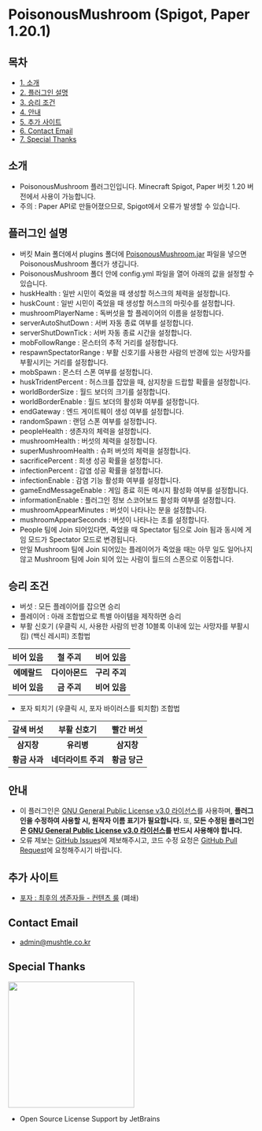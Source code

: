 # PoisonousMushroom (Spigot, Paper 1.20.1)
## 목차
- [1. 소개](#소개)
- [2. 플러그인 설명](#플러그인-설명)
- [3. 승리 조건](#승리-조건)
- [4. 안내](#안내)
- [5. 추가 사이트](#추가-사이트)
- [6. Contact Email](#Contact-Email)
- [7. Special Thanks](#Special-Thanks)

## 소개
- PoisonousMushroom 플러그인입니다. Minecraft Spigot, Paper 버킷 1.20 버전에서 사용이 가능합니다.
- 주의 : Paper API로 만들어졌으므로, Spigot에서 오류가 발생할 수 있습니다.

## 플러그인 설명
- 버킷 Main 폴더에서 plugins 폴더에 [PoisonousMushroom.jar](https://github.com/yj0524/PoisonousMushroom/releases/latest/download/PoisonousMushroom.jar) 파일을 넣으면 PoisonousMushroom 폴더가 생깁니다.
- PoisonousMushroom 폴더 안에 config.yml 파일을 열어 아래의 값을 설정할 수 있습니다.
- huskHealth : 일반 시민이 죽었을 때 생성할 허스크의 체력을 설정합니다.
- huskCount : 일반 시민이 죽었을 때 생성할 허스크의 마릿수를 설정합니다.
- mushroomPlayerName : 독버섯을 할 플레이어의 이름을 설정합니다.
- serverAutoShutDown : 서버 자동 종료 여부를 설정합니다.
- serverShutDownTick : 서버 자동 종료 시간을 설정합니다.
- mobFollowRange : 몬스터의 추적 거리를 설정합니다.
- respawnSpectatorRange : 부활 신호기를 사용한 사람의 반경에 있는 사망자를 부활시키는 거리를 설정합니다.
- mobSpawn : 몬스터 스폰 여부를 설정합니다.
- huskTridentPercent : 허스크를 잡았을 때, 삼지창을 드랍할 확률을 설정합니다.
- worldBorderSize : 월드 보더의 크기를 설정합니다.
- worldBorderEnable : 월드 보더의 활성화 여부를 설정합니다.
- endGateway : 엔드 게이트웨이 생성 여부를 설정합니다.
- randomSpawn : 랜덤 스폰 여부를 설정합니다.
- peopleHealth : 생존자의 체력을 설정합니다.
- mushroomHealth : 버섯의 체력을 설정합니다.
- superMushroomHealth : 슈퍼 버섯의 체력을 설정합니다.
- sacrificePercent : 희생 성공 확률을 설정합니다.
- infectionPercent : 감염 성공 확률을 설정합니다.
- infectionEnable : 감염 기능 활성화 여부를 설정합니다.
- gameEndMessageEnable : 게임 종료 히든 메시지 활성화 여부를 설정합니다.
- informationEnable : 플러그인 정보 스코어보드 활성화 여부를 설정합니다.
- mushroomAppearMinutes : 버섯이 나타나는 분을 설정합니다.
- mushroomAppearSeconds : 버섯이 나타나는 초를 설정합니다.
- People 팀에 Join 되어있다면, 죽었을 때 Spectator 팀으로 Join 됨과 동시에 게임 모드가 Spectator 모드로 변경됩니다.
- 만일 Mushroom 팀에 Join 되어있는 플레이어가 죽었을 때는 아무 일도 일어나지 않고 Mushroom 팀에 Join 되어 있는 사람이 월드의 스폰으로 이동합니다.

## 승리 조건
- 버섯 : 모든 플레이어를 잡으면 승리
- 플레이어 : 아래 조합법으로 특별 아이템을 제작하면 승리
- 부활 신호기 (우클릭 시, 사용한 사람의 반경 10블록 이내에 있는 사망자를 부활시킴) (백신 레시피) 조합법

|   비어 있음   |   철 주괴    |   비어 있음   |
|:---------:|:---------:|:---------:|
| **에메랄드**  | **다이아몬드** | **구리 주괴** |
| **비어 있음** | **금 주괴**  | **비어 있음** |

- 포자 퇴치기 (우클릭 시, 포자 바이러스를 퇴치함) 조합법

|   갈색 버섯   |    부활 신호기    |   빨간 버섯   |
|:---------:|:------------:|:---------:|
|  **삼지창**  |   **유리병**    |  **삼지창**  |
| **황금 사과** | **네더라이트 주괴** | **황금 당근** |

## 안내
- 이 플러그인은 [GNU General Public License v3.0 라이선스](https://www.gnu.org/licenses/gpl-3.0.html)를 사용하며, **플러그인을 수정하여 사용할 시, 원작자 이름 표기가 필요합니다.** 또, **모든 수정된 플러그인은 [GNU General Public License v3.0 라이선스](https://www.gnu.org/licenses/gpl-3.0.html)를 반드시 사용해야 합니다.**
- 오류 제보는 [GitHub Issues](https://github.com/yj0524/PoisonousMushroom/issues)에 제보해주시고, 코드 수정 요청은 [GitHub Pull Request](https://github.com/yj0524/PoisonousMushroom/pulls)에 요청해주시기 바랍니다.

## 추가 사이트
- [포자 : 최후의 생존자들 - 컨텐츠 룰](https://poisonousmushroomrule.mushtle.co.kr) (폐쇄)

## Contact Email
- admin@mushtle.co.kr

## Special Thanks
<img src="https://resources.jetbrains.com/storage/products/company/brand/logos/jb_beam.png" width="256" height="256"/>

- Open Source License Support by JetBrains
